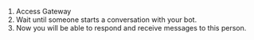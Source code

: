 1.  Access Gateway
2.  Wait until someone starts a conversation with your bot.
3.  Now you will be able to respond and receive messages to this person.
